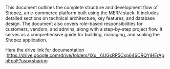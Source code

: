 This document outlines the complete structure and development flow of Shopez, an e-commerce platform built using the MERN stack. It includes detailed sections on technical architecture, key features, and database design. The document also covers role-based responsibilities for customers, vendors, and admins, along with a step-by-step project flow. It serves as a comprehensive guide for building, managing, and scaling the Shopez application.

Here the drive link for documentation :https://drive.google.com/drive/folders/1Xs__6UGxRP5Cxp646CRQYjHErApnEpoF?usp=sharing
